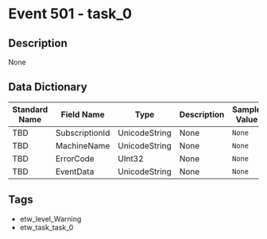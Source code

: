 # Event 501 - task_0

## Description
None

## Data Dictionary
|Standard Name|Field Name|Type|Description|Sample Value|
|---|---|---|---|---|
|TBD|SubscriptionId|UnicodeString|None|`None`|
|TBD|MachineName|UnicodeString|None|`None`|
|TBD|ErrorCode|UInt32|None|`None`|
|TBD|EventData|UnicodeString|None|`None`|

## Tags
* etw_level_Warning
* etw_task_task_0